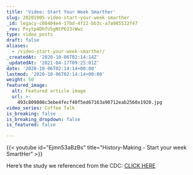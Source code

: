 ```yaml
---
title: 'Video: Start Your Week Smarther'
slug: 20201005-video-start-your-week-smarther
_id: legacy-c08404e4-17bd-4f22-bb3c-a7a985532f47
_rev: Pxytp4DhfU5gNtP633rWwz
type: video_posts
draft: false
aliases:
  - /video-start-your-week-smarther/
_createdAt: '2020-10-06T02:14:14Z'
_updatedAt: '2021-04-17T09:25:01Z'
date: '2020-10-06T02:14:14+00:00'
lastmod: '2020-10-06T02:14:14+00:00'
weight: 50
featured_image:
  alt: Featured article image
  url: >-
    493c809808c3ebe4fecf40f5ed67163a90712eab2560x1920.jpg
video_series: Coffee Talk
is_breaking: false
is_breaking_dropdown: false
is_featured: false

---
```

{{< youtube id="Ejmn53aBzBs" title="History-Making - Start your week SmartHer" >}}

Here’s the study we referenced from the CDC: [CLICK HERE](https://www.cdc.gov/mmwr/volumes/69/wr/mm6915e1.htm)